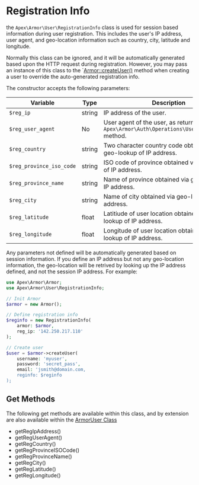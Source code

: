 
# Registration Info

the `Apex\Armor\User\RegistrationInfo` class is used for session based information during user registration.  This includes the user's IP address, user agent, and geo-location information such as country, city, latitude and longitude.

Normally this class can be ignored, and it will be automatically generated based upon the HTTP request during registration.  However, you may pass an instance of this class to the `[Armor::createUser()](profiles.md) method when creating a user to override the auto-generated registration info.

The constructor accepts the following parameters:

Variable | Type | Description
------------- |------------- |------------- 
`$reg_ip` | string | IP address of the user.
`$reg_user_agent` | No | User agent of the user, as returned by the `Apex\Armor\Auth\Operations\UserAgent::get()` method.
`$reg_country` | string | Two character country code obtained via geo-lookup of IP address.
`$reg_province_iso_code` | string | ISO code of province obtained via geo-lookup of IP address.
`$reg_province_name` | string | Name of province obtained via geo-lookup of IP address.
`$reg_city` | string | Name of city obtained via geo-lookup of IP address.
`$reg_latitude` | float | Latitiude of user location obtained via geo-lookup of IP address.
`$reg_longitude` | float | Longitude of user location obtained via geo-lookup of IP address.

Any parameters not defined will be automatically generated based on session information.  If you define an IP address but not any geo-location information, the geo-location will be retrived by looking up the IP address defined, and not the session IP address.  For example:

~~~php
use Apex\Armor\Armor;
use Apex\Armor\User\RegistrationInfo;

// Init Armor
$armor = new Armor();

// Define registration info
$reginfo = new RegistrationInfo(
    armor: $armor, 
    reg_ip: '142.250.217.110'
);

// Create user
$user = $armor->createUser(
    username: 'myuser', 
    password: 'secret_pass', 
    email: 'jsmith@domain.com, 
    reginfo: $reginfo
);
~~~


## Get Methods

The following get methods are available within this class, and by extension are also available within the [ArmorUser Class](armoruser.md)

* getRegIpAddress()
* getRegUserAgent()
* getRegCountry()
* getRegProvinceISOCode()
* getRegProvinceName()
* getRegCity()
* getRegLatitude()
* getRegLongitude()



